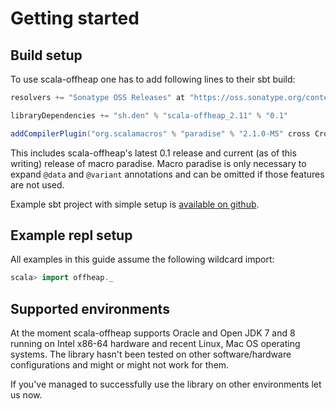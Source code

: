 
# Getting started

## Build setup

To use scala-offheap one has to add following lines to their sbt build:

```scala
resolvers += "Sonatype OSS Releases" at "https://oss.sonatype.org/content/repositories/releases"

libraryDependencies += "sh.den" % "scala-offheap_2.11" % "0.1"

addCompilerPlugin("org.scalamacros" % "paradise" % "2.1.0-M5" cross CrossVersion.full)
```

This includes scala-offheap's latest 0.1 release and current (as of this writing)
release of macro paradise. Macro paradise is only necessary to expand `@data` and
`@variant` annotations and can be omitted if those features are not used.

Example sbt project with simple setup is
[available on github](https://github.com/densh/scala-offheap-example).

## Example repl setup

All examples in this guide assume the following wildcard import:

```scala
scala> import offheap._
```

## Supported environments

At the moment scala-offheap supports Oracle and Open JDK 7 and 8 running on Intel
x86-64 hardware and recent Linux, Mac OS operating systems. The library
hasn't been tested on other software/hardware configurations and might
or might not work for them.

If you've managed to successfully use the library on other environments let us now.


